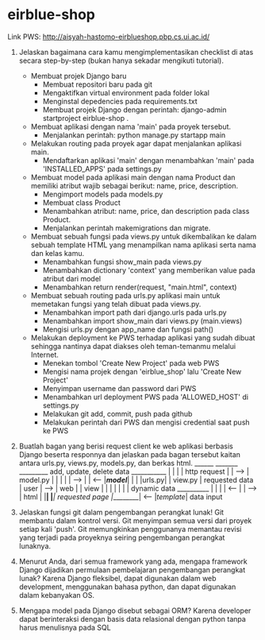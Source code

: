 # eirblue-shop

Link PWS: http://aisyah-hastomo-eirblueshop.pbp.cs.ui.ac.id/

1. Jelaskan bagaimana cara kamu mengimplementasikan checklist di atas secara step-by-step (bukan hanya sekadar mengikuti tutorial).
    - Membuat projek Django baru
        - Membuat repositori baru pada git
        - Mengaktifkan virtual environment pada folder lokal
        - Menginstal depedencies pada requirements.txt
        - Membuat projek Django dengan perintah: django-admin startproject eirblue-shop .
    - Membuat aplikasi dengan nama 'main' pada proyek tersebut.
        - Menjalankan perintah: python manage.py startapp main
    - Melakukan routing pada proyek agar dapat menjalankan aplikasi main.
        - Mendaftarkan aplikasi 'main' dengan menambahkan 'main' pada 'INSTALLED_APPS' pada settings.py
    - Membuat model pada aplikasi main dengan nama Product dan memiliki atribut wajib sebagai berikut: name, price, description.
        - Mengimport models pada models.py
        - Membuat class Product
        - Menambahkan atribut: name, price, dan description pada class Product.
        - Menjalankan perintah makemigrations dan migrate.
    - Membuat sebuah fungsi pada views.py untuk dikembalikan ke dalam sebuah template HTML yang menampilkan nama aplikasi serta nama dan kelas kamu.
        - Menambahkan fungsi show_main pada views.py
        - Menambahkan dictionary 'context' yang memberikan value pada atribut dari model
        - Menambahkan return render(request, "main.html", context)
    - Membuat sebuah routing pada urls.py aplikasi main untuk memetakan fungsi yang telah dibuat pada views.py.
        - Menambahkan import path dari django.urls pada urls.py
        - Menambahkan import show_main dari views.py (main.views)
        - Mengisi urls.py dengan app_name dan fungsi path()
    - Melakukan deployment ke PWS terhadap aplikasi yang sudah dibuat sehingga nantinya dapat diakses oleh teman-temanmu melalui Internet.
        - Menekan tombol 'Create New Project' pada web PWS
        - Mengisi nama projek dengan 'eirblue_shop' lalu 'Create New Project'
        - Menyimpan username dan password dari PWS
        - Menambahkan url deployment PWS pada 'ALLOWED_HOST' di settings.py
        - Melakukan git add, commit, push pada github
        - Melakukan perintah dari PWS dan mengisi credential saat push ke PWS


2. Buatlah bagan yang berisi request client ke web aplikasi berbasis Django beserta responnya dan jelaskan pada bagan tersebut kaitan antara urls.py, views.py, models.py, dan berkas html.
 ______       _______                  _________    add, update, delete data    ___________
|      |     |       |  http request  |         |             -->              |  model.py |
|      |     |       |       -->      |         |             <--              |___model___|
|      |     |urls.py|                | view.py |       requested data
| user | --> |  web  |                |  view   |
|      |     |       |                |         |        dynamic data           __________
|      |     |       |       <--      |         |             -->              |   html   |
|______|     |_______| requested page |_________|             <--              |_template_|
                                                          data input            


3. Jelaskan fungsi git dalam pengembangan perangkat lunak!
Git membantu dalam kontrol versi. Git menyimpan semua versi dari proyek setiap kali 'push'. Git memungkinkan penggunanya memantau revisi yang terjadi pada proyeknya seiring pengembangan perangkat lunaknya.


4. Menurut Anda, dari semua framework yang ada, mengapa framework Django dijadikan permulaan pembelajaran pengembangan perangkat lunak?
Karena Django fleksibel, dapat digunakan dalam web development, menggunakan bahasa python, dan dapat digunakan dalam kebanyakan OS.

5. Mengapa model pada Django disebut sebagai ORM?
Karena developer dapat berinteraksi dengan basis data relasional dengan python tanpa harus menulisnya pada SQL

